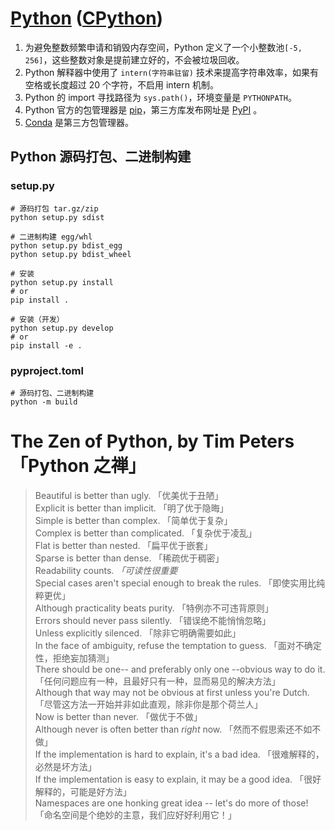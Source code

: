 # [Python](https://www.python.org/) ([CPython](https://github.com/python/cpython))

1. 为避免整数频繁申请和销毁内存空间，Python 定义了一个小整数池`[-5, 256]`，这些整数对象是提前建立好的，不会被垃圾回收。
2. Python 解释器中使用了 `intern(字符串驻留)` 技术来提高字符串效率，如果有空格或长度超过 20 个字符，不启用 intern 机制。
3. Python 的 import 寻找路径为 `sys.path()`，环境变量是 `PYTHONPATH`。
4. Python 官方的包管理器是 [pip](pip.md)，第三方库发布网址是 [PyPI](https://pypi.org/) 。
5. [Conda](Conda.md) 是第三方包管理器。

## Python 源码打包、二进制构建

### setup.py

```shell
# 源码打包 tar.gz/zip
python setup.py sdist

# 二进制构建 egg/whl
python setup.py bdist_egg
python setup.py bdist_wheel

# 安装
python setup.py install
# or
pip install .

# 安装（开发）
python setup.py develop
# or
pip install -e .
```

### pyproject.toml

```shell
# 源码打包、二进制构建
python -m build
```

# The Zen of Python, by Tim Peters 「Python 之禅」

> Beautiful is better than ugly. 「优美优于丑陋」<br>
> Explicit is better than implicit. 「明了优于隐晦」<br>
> Simple is better than complex. 「简单优于复杂」<br>
> Complex is better than complicated. 「复杂优于凌乱」<br>
> Flat is better than nested. 「扁平优于嵌套」<br>
> Sparse is better than dense. 「稀疏优于稠密」<br>
> Readability counts. *「可读性很重要*<br>
> Special cases aren't special enough to break the rules. 「即使实用比纯粹更优」<br>
> Although practicality beats purity. 「特例亦不可违背原则」<br>
> Errors should never pass silently. 「错误绝不能悄悄忽略」<br>
> Unless explicitly silenced. 「除非它明确需要如此」<br>
> In the face of ambiguity, refuse the temptation to guess. 「面对不确定性，拒绝妄加猜测」<br>
> There should be one-- and preferably only one --obvious way to do it.
> 「任何问题应有一种，且最好只有一种，显而易见的解决方法」<br>
> Although that way may not be obvious at first unless you're Dutch.
> 「尽管这方法一开始并非如此直观，除非你是那个荷兰人」<br>
> Now is better than never. 「做优于不做」<br>
> Although never is often better than *right* now. 「然而不假思索还不如不做」<br>
> If the implementation is hard to explain, it's a bad idea. 「很难解释的，必然是坏方法」<br>
> If the implementation is easy to explain, it may be a good idea. 「很好解释的，可能是好方法」<br>
> Namespaces are one honking great idea -- let's do more of those! 「命名空间是个绝妙的主意，我们应好好利用它！」<br>
